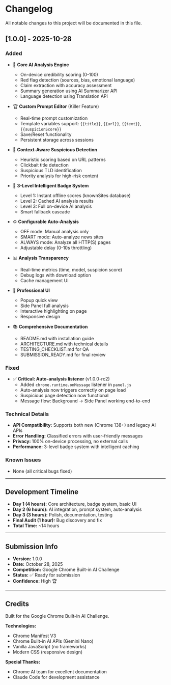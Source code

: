 # Changelog

All notable changes to this project will be documented in this file.

## [1.0.0] - 2025-10-28

### Added
- 🤖 **Core AI Analysis Engine**
  - On-device credibility scoring (0-100)
  - Red flag detection (sources, bias, emotional language)
  - Claim extraction with accuracy assessment
  - Summary generation using AI Summarizer API
  - Language detection using Translation API

- 🏆 **Custom Prompt Editor** (Killer Feature)
  - Real-time prompt customization
  - Template variables support: `{{title}}`, `{{url}}`, `{{text}}`, `{{suspicionScore}}`
  - Save/Reset functionality
  - Persistent storage across sessions

- 🚨 **Context-Aware Suspicious Detection**
  - Heuristic scoring based on URL patterns
  - Clickbait title detection
  - Suspicious TLD identification
  - Priority analysis for high-risk content

- 🎯 **3-Level Intelligent Badge System**
  - Level 1: Instant offline scores (knownSites database)
  - Level 2: Cached AI analysis results
  - Level 3: Full on-device AI analysis
  - Smart fallback cascade

- ⚙️ **Configurable Auto-Analysis**
  - OFF mode: Manual analysis only
  - SMART mode: Auto-analyze news sites
  - ALWAYS mode: Analyze all HTTP(S) pages
  - Adjustable delay (0-10s throttling)

- 📊 **Analysis Transparency**
  - Real-time metrics (time, model, suspicion score)
  - Debug logs with download option
  - Cache management UI

- 🎨 **Professional UI**
  - Popup quick view
  - Side Panel full analysis
  - Interactive highlighting on page
  - Responsive design

- 📚 **Comprehensive Documentation**
  - README.md with installation guide
  - ARCHITECTURE.md with technical details
  - TESTING_CHECKLIST.md for QA
  - SUBMISSION_READY.md for final review

### Fixed
- ✅ **Critical: Auto-analysis listener** (v1.0.0-rc2)
  - Added `chrome.runtime.onMessage` listener in `panel.js`
  - Auto-analysis now triggers correctly on page load
  - Suspicious page detection now functional
  - Message flow: Background → Side Panel working end-to-end

### Technical Details
- **API Compatibility:** Supports both new (Chrome 138+) and legacy AI APIs
- **Error Handling:** Classified errors with user-friendly messages
- **Privacy:** 100% on-device processing, no external calls
- **Performance:** 3-level badge system with intelligent caching

### Known Issues
- None (all critical bugs fixed)

---

## Development Timeline

- **Day 1 (4 hours):** Core architecture, badge system, basic UI
- **Day 2 (6 hours):** AI integration, prompt system, auto-analysis
- **Day 3 (3 hours):** Polish, documentation, testing
- **Final Audit (1 hour):** Bug discovery and fix
- **Total Time:** ~14 hours

---

## Submission Info

- **Version:** 1.0.0
- **Date:** October 28, 2025
- **Competition:** Google Chrome Built-in AI Challenge
- **Status:** ✅ Ready for submission
- **Confidence:** High 🏆

---

## Credits

Built for the Google Chrome Built-in AI Challenge.

**Technologies:**
- Chrome Manifest V3
- Chrome Built-in AI APIs (Gemini Nano)
- Vanilla JavaScript (no frameworks)
- Modern CSS (responsive design)

**Special Thanks:**
- Chrome AI team for excellent documentation
- Claude Code for development assistance
